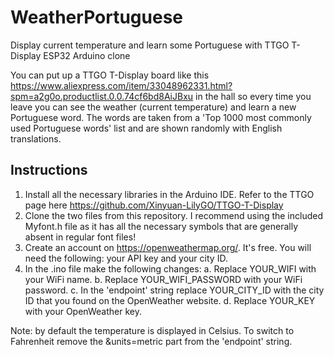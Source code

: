 # WeatherPortuguese
Display current temperature and learn some Portuguese with TTGO T-Display ESP32 Arduino clone

You can put up a TTGO T-Display board like this https://www.aliexpress.com/item/33048962331.html?spm=a2g0o.productlist.0.0.74cf6bd8AiJBxu in the hall so every time you leave you can see the weather (current temperature) and learn a new Portuguese word. 
The words are taken from a 'Top 1000 most commonly used Portuguese words' list and are shown randomly with English translations. 

## Instructions

1. Install all the necessary libraries in the Arduino IDE. Refer to the TTGO page here https://github.com/Xinyuan-LilyGO/TTGO-T-Display
2. Clone the two files from this repository. I recommend using the included Myfont.h file as it has all the necessary symbols that are generally absent in regular font files!
3. Create an account on https://openweathermap.org/. It's free. You will need the following: your API key and your city ID. 
4. In the .ino file make the following changes: 
a. Replace YOUR_WIFI with your WiFi name.
b. Replace YOUR_WIFI_PASSWORD with your WiFi password.
c. In the 'endpoint' string replace YOUR_CITY_ID with the city ID that you found on the OpenWeather website. 
d. Replace YOUR_KEY with your OpenWeather key. 

Note: by default the temperature is displayed in Celsius. To switch to Fahrenheit remove the &units=metric part from the 'endpoint' string. 

